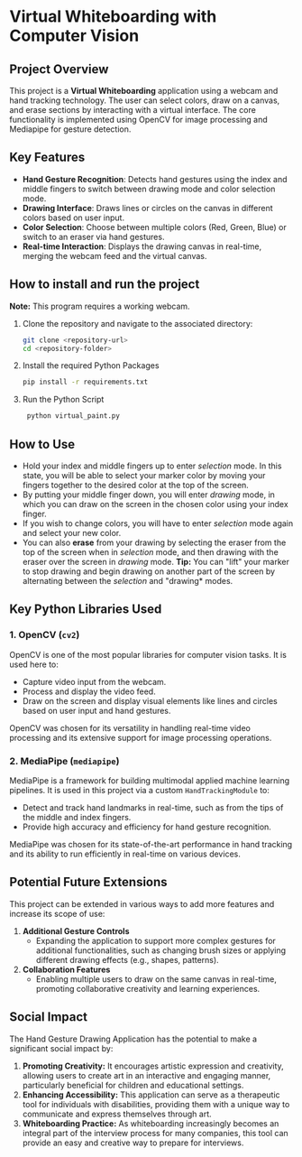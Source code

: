 # Virtual Whiteboarding with Computer Vision

## Project Overview
This project is a **Virtual Whiteboarding** application using a webcam and hand tracking technology. The user can select colors, draw on a canvas, and erase sections by interacting with a virtual interface. The core functionality is implemented using OpenCV for image processing and Mediapipe for gesture detection.


## Key Features
- **Hand Gesture Recognition**: Detects hand gestures using the index and middle fingers to switch between drawing mode and color selection mode.
- **Drawing Interface**: Draws lines or circles on the canvas in different colors based on user input.
- **Color Selection**: Choose between multiple colors (Red, Green, Blue) or switch to an eraser via hand gestures.
- **Real-time Interaction**: Displays the drawing canvas in real-time, merging the webcam feed and the virtual canvas.


## How to install and run the project
**Note:** This program requires a working webcam.

1. Clone the repository and navigate to the associated directory:
   ```bash
   git clone <repository-url>
   cd <repository-folder>
2. Install the required Python Packages
    ```bash
    pip install -r requirements.txt
3. Run the Python Script
   ```bash
    python virtual_paint.py


## How to Use
- Hold your index and middle fingers up to enter *selection* mode. In this state, you will be able to select your marker color by moving your fingers together to the desired color at the top of the screen.
- By putting your middle finger down, you will enter *drawing* mode, in which you can draw on the screen in the chosen color using your index finger.
- If you wish to change colors, you will have to enter *selection* mode again and select your new color.
- You can also **erase** from your drawing by selecting the eraser from the top of the screen when in *selection* mode, and then drawing with the eraser over the screen in *drawing* mode.
**Tip:** You can "lift" your marker to stop drawing and begin drawing on another part of the screen by alternating between the *selection* and "drawing* modes.


## Key Python Libraries Used

### 1. **OpenCV** (`cv2`)
OpenCV is one of the most popular libraries for computer vision tasks. It is used here to:
   - Capture video input from the webcam.
   - Process and display the video feed.
   - Draw on the screen  and display visual elements like lines and circles based on user input and hand gestures.

OpenCV was chosen for its versatility in handling real-time video processing and its extensive support for image processing operations.

### 2. **MediaPipe** (`mediapipe`)
MediaPipe is a framework for building multimodal applied machine learning pipelines. It is used in this project via a custom `HandTrackingModule` to:
   - Detect and track hand landmarks in real-time, such as from the tips of the middle and index fingers.
   - Provide high accuracy and efficiency for hand gesture recognition.

MediaPipe was chosen for its state-of-the-art performance in hand tracking and its ability to run efficiently in real-time on various devices.


## Potential Future Extensions

This project can be extended in various ways to add more features and increase its scope of use:

1. **Additional Gesture Controls**
   - Expanding the application to support more complex gestures for additional functionalities, such as changing brush sizes or applying different drawing effects (e.g., shapes, patterns).
2. **Collaboration Features**
   - Enabling multiple users to draw on the same canvas in real-time, promoting collaborative creativity and learning experiences.


## Social Impact

The Hand Gesture Drawing Application has the potential to make a significant social impact by:

1. **Promoting Creativity:** It encourages artistic expression and creativity, allowing users to create art in an interactive and engaging manner, particularly beneficial for children and educational settings.
2. **Enhancing Accessibility:** This application can serve as a therapeutic tool for individuals with disabilities, providing them with a unique way to communicate and express themselves through art.
3. **Whiteboarding Practice:** As whiteboarding increasingly becomes an integral part of the interview process for many companies, this tool can provide an easy and creative way to prepare for interviews.


